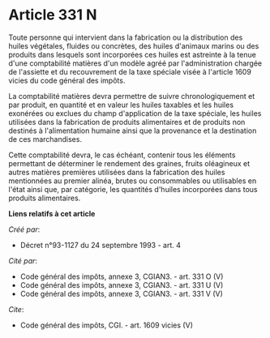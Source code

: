 # Article 331 N

Toute personne qui intervient dans la fabrication ou la distribution des huiles végétales, fluides ou concrètes, des huiles
d'animaux marins ou des produits dans lesquels sont incorporées ces huiles est astreinte à la tenue d'une comptabilité
matières d'un modèle agréé par l'administration chargée de l'assiette et du recouvrement de la taxe spéciale visée à
l'article 1609 vicies du code général des impôts. 

La comptabilité matières devra permettre de suivre chronologiquement et par produit, en quantité et en valeur les huiles
taxables et les huiles exonérées ou exclues du champ d'application de la taxe spéciale, les huiles utilisées dans la
fabrication de produits alimentaires et de produits non destinés à l'alimentation humaine ainsi que la provenance et la
destination de ces marchandises. 

Cette comptabilité devra, le cas échéant, contenir tous les éléments permettant de déterminer le rendement des graines,
fruits oléagineux et autres matières premières utilisées dans la fabrication des huiles mentionnées au premier alinéa, brutes
ou consommables ou utilisables en l'état ainsi que, par catégorie, les quantités d'huiles incorporées dans tous produits
alimentaires.

**Liens relatifs à cet article**

_Créé par_:

  - Décret n°93-1127 du 24 septembre 1993 - art. 4

_Cité par_:

  - Code général des impôts, annexe 3, CGIAN3. - art. 331 O (V)
  - Code général des impôts, annexe 3, CGIAN3. - art. 331 U (V)
  - Code général des impôts, annexe 3, CGIAN3. - art. 331 V (V)

_Cite_:

  - Code général des impôts, CGI. - art. 1609 vicies (V)

